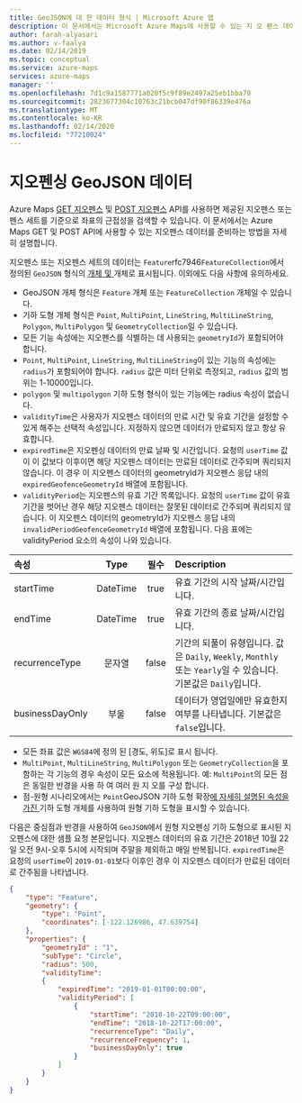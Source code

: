 ```yaml
---
title: GeoJSON에 대 한 데이터 형식 | Microsoft Azure 맵
description: 이 문서에서는 Microsoft Azure Maps에 사용할 수 있는 지 오 펜스 데이터를 준비 하는 방법에 대해 알아봅니다.
author: farah-alyasari
ms.author: v-faalya
ms.date: 02/14/2019
ms.topic: conceptual
ms.service: azure-maps
services: azure-maps
manager: ''
ms.openlocfilehash: 7d1c9a1587771a020f5c9f89e2497a25eb1bba70
ms.sourcegitcommit: 2823677304c10763c21bcb047df90f86339e476a
ms.translationtype: MT
ms.contentlocale: ko-KR
ms.lasthandoff: 02/14/2020
ms.locfileid: "77210024"
---
```

# <a name="geofencing-geojson-data"></a>지오펜싱 GeoJSON 데이터

Azure Maps [GET 지오펜스](/rest/api/maps/spatial/getgeofence) 및 [POST 지오펜스](/rest/api/maps/spatial/postgeofence) API를 사용하면 제공된 지오펜스 또는 펜스 세트를 기준으로 좌표의 근접성을 검색할 수 있습니다. 이 문서에서는 Azure Maps GET 및 POST API에 사용할 수 있는 지오펜스 데이터를 준비하는 방법을 자세히 설명합니다.

지오펜스 또는 지오펜스 세트의 데이터는 `Feature`rfc7946`FeatureCollection`에서 정의된 `GeoJSON` 형식의 [ 개체 및 ](https://tools.ietf.org/html/rfc7946) 개체로 표시됩니다. 이외에도 다음 사항에 유의하세요.

* GeoJSON 개체 형식은 `Feature` 개체 또는 `FeatureCollection` 개체일 수 있습니다.
* 기하 도형 개체 형식은 `Point`, `MultiPoint`, `LineString`, `MultiLineString`, `Polygon`, `MultiPolygon` 및 `GeometryCollection`일 수 있습니다.
* 모든 기능 속성에는 지오펜스를 식별하는 데 사용되는 `geometryId`가 포함되어야 합니다.
* `Point`, `MultiPoint`, `LineString`, `MultiLineString`이 있는 기능의 속성에는 `radius`가 포함되어야 합니다. `radius` 값은 미터 단위로 측정되고, `radius` 값의 범위는 1-10000입니다.
* `polygon` 및 `multipolygon` 기하 도형 형식이 있는 기능에는 radius 속성이 없습니다.
* `validityTime`은 사용자가 지오펜스 데이터의 만료 시간 및 유효 기간을 설정할 수 있게 해주는 선택적 속성입니다. 지정하지 않으면 데이터가 만료되지 않고 항상 유효합니다.
* `expiredTime`은 지오펜싱 데이터의 만료 날짜 및 시간입니다. 요청의 `userTime` 값이 이 값보다 이후이면 해당 지오펜스 데이터는 만료된 데이터로 간주되며 쿼리되지 않습니다. 이 경우 이 지오펜스 데이터의 geometryId가 지오펜스 응답 내의 `expiredGeofenceGeometryId` 배열에 포함됩니다.
* `validityPeriod`는 지오펜스의 유효 기간 목록입니다. 요청의 `userTime` 값이 유효 기간을 벗어난 경우 해당 지오펜스 데이터는 잘못된 데이터로 간주되며 쿼리되지 않습니다. 이 지오펜스 데이터의 geometryId가 지오펜스 응답 내의 `invalidPeriodGeofenceGeometryId` 배열에 포함됩니다. 다음 표에는 validityPeriod 요소의 속성이 나와 있습니다.

| 속성 | Type | 필수  | Description |
| :------------ |:------------: |:---------------:| :-----|
| startTime | DateTime  | true | 유효 기간의 시작 날짜/시간입니다. |
| endTime   | DateTime  | true |  유효 기간의 종료 날짜/시간입니다. |
| recurrenceType | 문자열 | false |   기간의 되풀이 유형입니다. 값은 `Daily`, `Weekly`, `Monthly` 또는 `Yearly`일 수 있습니다. 기본값은 `Daily`입니다.|
| businessDayOnly | 부울 | false |  데이터가 영업일에만 유효한지 여부를 나타냅니다. 기본값은 `false`입니다.|


* 모든 좌표 값은 `WGS84`에 정의 된 [경도, 위도]로 표시 됩니다.
* `MultiPoint`, `MultiLineString`, `MultiPolygon` 또는 `GeometryCollection`을 포함하는 각 기능의 경우 속성이 모든 요소에 적용됩니다. 예: `MultiPoint`의 모든 점은 동일한 반경을 사용 하 여 여러 원 지 오를 구성 합니다.
* 점-원형 시나리오에서는 `Point`GeoJSON 기하 도형 확장[에 자세히 설명된 속성을 가진 ](https://docs.microsoft.com/azure/azure-maps/extend-geojson) 기하 도형 개체를 사용하여 원형 기하 도형을 표시할 수 있습니다.      

다음은 중심점과 반경을 사용하여 `GeoJSON`에서 원형 지오펜싱 기하 도형으로 표시된 지오펜스에 대한 샘플 요청 본문입니다. 지오펜스 데이터의 유효 기간은 2018년 10월 22일 오전 9시-오후 5시에 시작되며 주말을 제외하고 매일 반복됩니다. `expiredTime`은 요청의 `userTime`이 `2019-01-01`보다 이후인 경우 이 지오펜스 데이터가 만료된 데이터로 간주됨을 나타냅니다.  

```json
{
    "type": "Feature",
    "geometry": {
        "type": "Point",
        "coordinates": [-122.126986, 47.639754]
    },
    "properties": {
        "geometryId" : "1",
        "subType": "Circle",
        "radius": 500,
        "validityTime": 
        {
            "expiredTime": "2019-01-01T00:00:00",
            "validityPeriod": [
                {
                    "startTime": "2018-10-22T09:00:00",
                    "endTime": "2018-10-22T17:00:00",
                    "recurrenceType": "Daily",
                    "recurrenceFrequency": 1,
                    "businessDayOnly": true
                }
            ]
        }
    }
}
```
